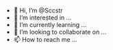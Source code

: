 - 👋 Hi, I’m @Sccstr
- 👀 I’m interested in ...
- 🌱 I’m currently learning ...
- 💞️ I’m looking to collaborate on ...
- 📫 How to reach me ...

<!---
Sccstr/Sccstr is a ✨ special ✨ repository because its `README.md` (this file) appears on your GitHub profile.
You can click the Preview link to take a look at your changes.
--->
